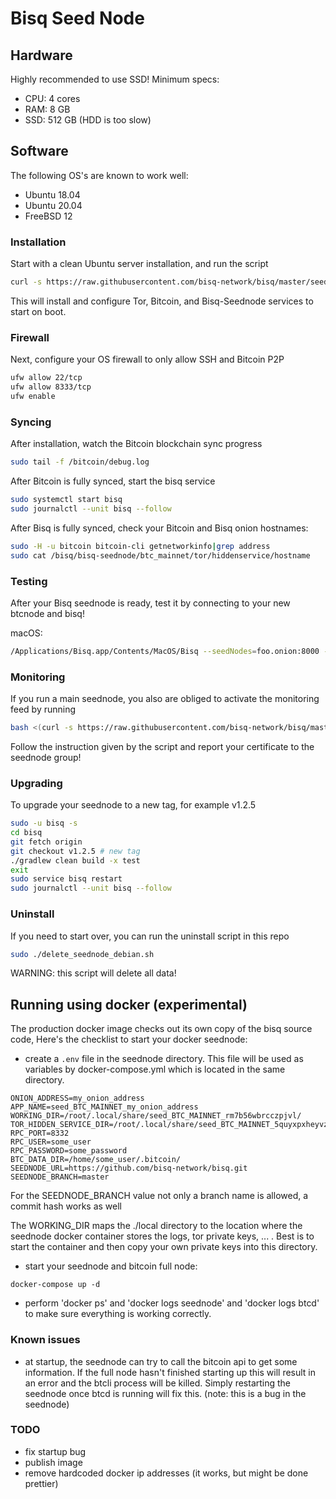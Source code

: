 # Bisq Seed Node

## Hardware

Highly recommended to use SSD! Minimum specs:

* CPU: 4 cores
* RAM: 8 GB
* SSD: 512 GB (HDD is too slow)

## Software

The following OS's are known to work well:

* Ubuntu 18.04
* Ubuntu 20.04
* FreeBSD 12

### Installation

Start with a clean Ubuntu server installation, and run the script
```bash
curl -s https://raw.githubusercontent.com/bisq-network/bisq/master/seednode/install_seednode_debian.sh | sudo bash
```

This will install and configure Tor, Bitcoin, and Bisq-Seednode services to start on boot.

### Firewall

Next, configure your OS firewall to only allow SSH and Bitcoin P2P
```bash
ufw allow 22/tcp
ufw allow 8333/tcp
ufw enable
```

### Syncing

After installation, watch the Bitcoin blockchain sync progress
```bash
sudo tail -f /bitcoin/debug.log
```

After Bitcoin is fully synced, start the bisq service
```bash
sudo systemctl start bisq
sudo journalctl --unit bisq --follow
```

After Bisq is fully synced, check your Bitcoin and Bisq onion hostnames:
```bash
sudo -H -u bitcoin bitcoin-cli getnetworkinfo|grep address
sudo cat /bisq/bisq-seednode/btc_mainnet/tor/hiddenservice/hostname
```

### Testing

After your Bisq seednode is ready, test it by connecting to your new btcnode and bisq!

macOS:
```bash
/Applications/Bisq.app/Contents/MacOS/Bisq --seedNodes=foo.onion:8000 --btcNodes=foo.onion:8333
```

### Monitoring

If you run a main seednode, you also are obliged to activate the monitoring feed by running

```bash
bash <(curl -s https://raw.githubusercontent.com/bisq-network/bisq/master/monitor/install_collectd_debian.sh)
```
Follow the instruction given by the script and report your certificate to the seednode group!

### Upgrading

To upgrade your seednode to a new tag, for example v1.2.5
```bash
sudo -u bisq -s
cd bisq
git fetch origin
git checkout v1.2.5 # new tag
./gradlew clean build -x test
exit
sudo service bisq restart
sudo journalctl --unit bisq --follow
```

### Uninstall

If you need to start over, you can run the uninstall script in this repo
```bash
sudo ./delete_seednode_debian.sh
```
WARNING: this script will delete all data!

## Running using docker (experimental)

The production docker image checks out its own copy of the bisq source code, 
Here's the checklist to start your docker seednode:

- create a `.env` file in the seednode directory. 
This file will be used as variables by docker-compose.yml which is located in the same directory.

```
ONION_ADDRESS=my_onion_address
APP_NAME=seed_BTC_MAINNET_my_onion_address
WORKING_DIR=/root/.local/share/seed_BTC_MAINNET_rm7b56wbrcczpjvl/
TOR_HIDDEN_SERVICE_DIR=/root/.local/share/seed_BTC_MAINNET_5quyxpxheyvzmb2d/btc_mainnet/tor/hiddenservice
RPC_PORT=8332
RPC_USER=some_user
RPC_PASSWORD=some_password
BTC_DATA_DIR=/home/some_user/.bitcoin/
SEEDNODE_URL=https://github.com/bisq-network/bisq.git
SEEDNODE_BRANCH=master
```

For the SEEDNODE_BRANCH value not only a branch name is allowed, a commit hash works as well

The WORKING_DIR maps the ./local directory to the location where the seednode docker container stores the logs, 
tor private keys, ... . Best is to start the container and then copy your own private keys into this directory.

- start your seednode and bitcoin full node:

```
docker-compose up -d
```

- perform 'docker ps' and 'docker logs seednode' and 'docker logs btcd' to make sure everything is working correctly.

### Known issues

- at startup, the seednode can try to call the bitcoin api to get some information. If the full node hasn't 
finished starting up this will result in an error and the btcli process will be killed. Simply restarting 
the seednode once btcd is running will fix this. (note: this is a bug in the seednode)

### TODO

- fix startup bug
- publish image
- remove hardcoded docker ip addresses (it works, but might be done prettier)

